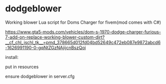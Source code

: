 # dodgeblower
Working blower Lua script for Doms Charger for fivem(mod comes with C#)

https://www.gta5-mods.com/vehicles/dom-s-1970-dodge-charger-furious-7-add-on-replace-working-blower-custom-dirt?__cf_chl_jschl_tk__=pmd_378665d012fd04bd52649c472eb087e9872abcd6-1626991190-0-gqNtZGzNAjijcnBszQoi

install:

put in resources

ensure dodgeblower in server.cfg
